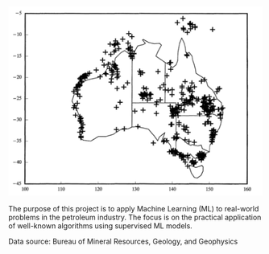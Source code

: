 ![logo](/images/logo.PNG)

The purpose of this project is to apply Machine Learning (ML) to real-world problems in the petroleum industry. The focus is on the practical application of well-known algorithms using supervised ML models.

Data source: Bureau of Mineral Resources, Geology, and Geophysics
